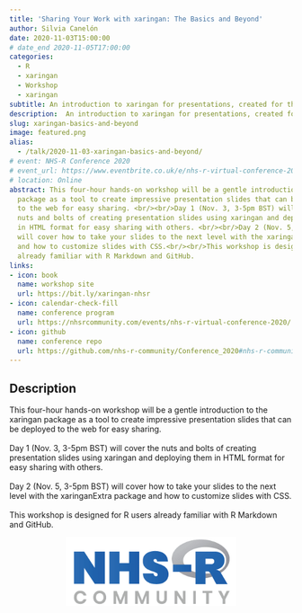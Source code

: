 ```yaml
---
title: 'Sharing Your Work with xaringan: The Basics and Beyond'
author: Silvia Canelón
date: 2020-11-03T15:00:00
# date_end 2020-11-05T17:00:00
categories:
  - R
  - xaringan
  - Workshop
  - xaringan
subtitle: An introduction to xaringan for presentations, created for the NHS-R Community 2020 Virtual Conference
description:  An introduction to xaringan for presentations, created for the [NHS-R Community](https://nhsrcommunity.com/about/) [2020 Virtual Conference](https://nhsrcommunity.com/nhsr-conference-2020/)
slug: xaringan-basics-and-beyond
image: featured.png
alias:
  - /talk/2020-11-03-xaringan-basics-and-beyond/
# event: NHS-R Conference 2020
# event_url: https://www.eventbrite.co.uk/e/nhs-r-virtual-conference-2020-tickets-116861085653
# location: Online
abstract: This four-hour hands-on workshop will be a gentle introduction to the xaringan
  package as a tool to create impressive presentation slides that can be deployed
  to the web for easy sharing. <br/><br/>Day 1 (Nov. 3, 3-5pm BST) will cover the
  nuts and bolts of creating presentation slides using xaringan and deploying them
  in HTML format for easy sharing with others. <br/><br/>Day 2 (Nov. 5, 3-5pm BST)
  will cover how to take your slides to the next level with the xaringanExtra package
  and how to customize slides with CSS.<br/><br/>This workshop is designed for R users
  already familiar with R Markdown and GitHub.
links:
- icon: book
  name: workshop site
  url: https://bit.ly/xaringan-nhsr
- icon: calendar-check-fill
  name: conference program
  url: https://nhsrcommunity.com/events/nhs-r-virtual-conference-2020/
- icon: github
  name: conference repo
  url: https://github.com/nhs-r-community/Conference_2020#nhs-r-community-conference-workshops-2020-
---
```


## Description

This four-hour hands-on workshop will be a gentle introduction to the xaringan package as a tool to create impressive presentation slides that can be deployed to the web for easy sharing. <br/><br/>Day 1 (Nov. 3, 3-5pm BST) will cover the nuts and bolts of creating presentation slides using xaringan and deploying them in HTML format for easy sharing with others. <br/><br/>Day 2 (Nov. 5, 3-5pm BST) will cover how to take your slides to the next level with the xaringanExtra package and how to customize slides with CSS.<br/><br/>This workshop is designed for R users already familiar with R Markdown and GitHub.

<img src="nhsr-logo.png" title="Logo for the NHS-R Community featuring the R logo forming the R of NHS-R" alt="Logo for the NHS-R Community featuring the R logo forming the R of NHS-R" width="60%" style="display: block; margin: auto;" />

